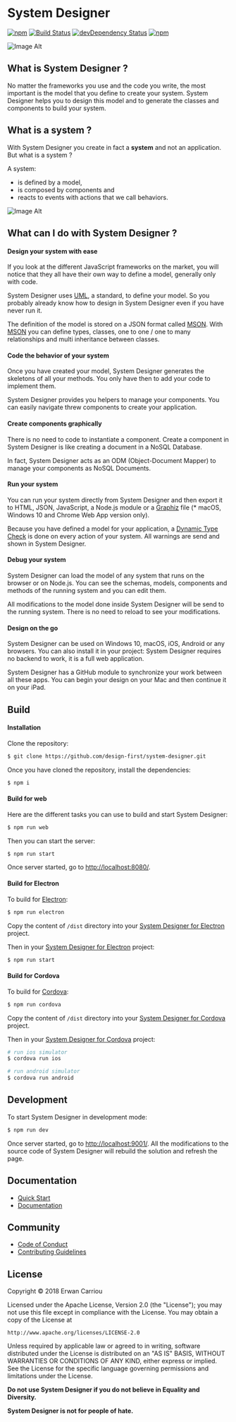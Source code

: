 # System Designer

[![npm](https://img.shields.io/npm/v/system-designer.svg)](https://www.npmjs.com/package/system-designer)
[![Build Status](https://travis-ci.org/design-first/system-designer.svg?branch=master)](https://travis-ci.org/design-first/system-designer)
[![devDependency Status](https://david-dm.org/design-first/system-designer/dev-status.svg)](https://david-dm.org/design-first/system-designer#info=devDependencies)
[![npm](https://img.shields.io/npm/dt/system-designer.svg)](https://www.npmjs.com/package/system-designer)

![Image Alt](https://designfirst.io/img/systemdesigner.png)

## What is System Designer ?

No matter the frameworks you use and the code you write, the most important is the model that you define to create your system. System Designer helps you to design this model and to generate the classes and components to build your system.

## What is a system ?

With System Designer you create in fact a **system** and not an application. But what is a system ?

A system:

* is defined by a model,
* is composed by components and
* reacts to events with actions that we call behaviors.

![Image Alt](https://designfirst.io/img/system.png)


## What can I do with System Designer ?

#### Design your system with ease

If you look at the different JavaScript frameworks on the market, you will notice that they all have their own way to define a model, generally only with code.

System Designer uses [UML](http://www.uml.org), a standard, to define your model. So you probably already know how to design in System Designer even if you have never run it.

The definition of the model is stored on a JSON format called [MSON](https://system-runtime.readme.io/docs/design-your-model#section-mson). With [MSON](https://system-runtime.readme.io/docs/design-your-model#section-mson) you can define types, classes, one to one / one to many relationships and multi inheritance between classes.

#### Code the behavior of your system

Once you have created your model, System Designer generates the skeletons of all your methods. You only have then to add your code to implement them.

System Designer provides you helpers to manage your components. You can easily navigate threw components to create your application.

#### Create components graphically

There is no need to code to instantiate a component. Create a component in System Designer is like creating a document in a NoSQL Database.

In fact, System Designer acts as an ODM (Object-Document Mapper) to manage your components as NoSQL Documents.

#### Run your system

You can run your system directly from System Designer and then export it to HTML, JSON, JavaScript, a Node.js module or a [Graphiz](http://graphviz.org) file (* macOS, Windows 10 and Chrome Web App version only).

Because you have defined a model for your application, a [Dynamic Type Check](https://en.wikipedia.org/wiki/Type_system#DYNAMIC) is done on every action of your system. All warnings are send and shown in System Designer.

#### Debug your system

System Designer can load the model of any system that runs on the browser or on Node.js. You can see the schemas, models, components and methods of the running system and you can edit them.

All modifications to the model done inside System Designer will be send to the running system. There is no need to reload to see your modifications.

#### Design on the go

System Designer can be used on Windows 10, macOS, iOS, Android or any browsers. You can also install it in your project: System Designer requires no backend to work, it is a full web application.

System Designer has a GitHub module to synchronize your work between all these apps. You can begin your design on your Mac and then continue it on your iPad.

## Build

#### Installation

Clone the repository:

```sh
$ git clone https://github.com/design-first/system-designer.git
```

Once you have cloned the repository, install the dependencies:

```sh
$ npm i
```	 	

#### Build for web

Here are the different tasks you can use to build and start System Designer:

```sh
$ npm run web
```

Then you can start the server:

```sh
$ npm run start
```

Once server started, go to [http://localhost:8080/](http://localhost:8080/).

#### Build for Electron

To build for [Electron](http://electron.atom.io):

```sh
$ npm run electron
```

Copy the content of `/dist` directory into your [System Designer for Electron](https://github.com/design-first/system-designer-electron) project.

Then in your [System Designer for Electron](https://github.com/design-first/system-designer-electron) project:

```sh
$ npm run start
```

#### Build for Cordova

To build for [Cordova](http://cordova.apache.org):

```sh
$ npm run cordova
```

Copy the content of `/dist` directory into your [System Designer for Cordova](https://github.com/design-first/system-designer-cordova) project.

Then in your [System Designer for Cordova](https://github.com/design-first/system-designer-cordova) project:

```sh
# run ios simulator
$ cordova run ios

# run android simulator
$ cordova run android
```

## Development

To start System Designer in development mode:

```sh
$ npm run dev
```

Once server started, go to [http://localhost:9001/](http://localhost:9001/). All the modifications to the source code of System Designer will rebuild the solution and refresh the page.

## Documentation

* [Quick Start](https://system-designer.readme.io/docs/quick-start)
* [Documentation](https://system-designer.readme.io/)

## Community

* [Code of Conduct](CODE_OF_CONDUCT.md)
* [Contributing Guidelines](CONTRIBUTING.md)

## License

Copyright © 2018 Erwan Carriou

Licensed under the Apache License, Version 2.0 (the "License");
you may not use this file except in compliance with the License.
You may obtain a copy of the License at

    http://www.apache.org/licenses/LICENSE-2.0

Unless required by applicable law or agreed to in writing, software
distributed under the License is distributed on an "AS IS" BASIS,
WITHOUT WARRANTIES OR CONDITIONS OF ANY KIND, either express or implied.
See the License for the specific language governing permissions and
limitations under the License. 

**Do not use System Designer if you do not believe in Equality and Diversity.**

**System Designer is not for people of hate.**